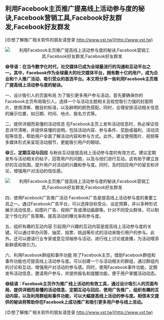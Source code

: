 ## **利用Facebook主页推广提高线上活动参与度的秘诀,Facebook营销工具,Facebook好友群发,Facebook好友群发**

[😍想了解推广相关软件的朋友请登录 http://www.vst.tw](http://www.vst.tw)

 <center><img src="https://vst.tw/MP4/tuiguang/png/5.png" alt="利用Facebook主页推广提高线上活动参与度的秘诀,Facebook营销工具,Facebook好友群发,Facebook好友群发"></center>

**😄导语：在当今数字化时代，社交媒体已成为全球最流行的沟通和互动平台之一。其中，Facebook作为全球最大的社交媒体平台，拥有数十亿的用户，成为企业和个人推广活动、吸引受众的首选平台。本文将分享一些利用Facebook主页推广提高线上活动参与度的秘诀。**

一、设计吸引人的页面布局
为了吸引更多用户参与活动，首先要确保你的Facebook主页布局吸引人。选择一个与活动主题相关且视觉吸引力强的封面照片，使用清晰、醒目的标语，以及鲜明的颜色搭配。同时，合理安排活动相关信息的展示位置，如日期、时间、地点、报名方式等。

二、提供详细而易懂的活动信息
在Facebook主页上发布活动信息时，务必保证信息详尽清晰，并提供易懂的说明。包括活动内容、参与条件、奖励或福利、活动流程等信息，帮助用户全面了解活动内容和参与方式。此外，建议使用图片、视频等多媒体形式来呈现活动细节，更能吸引用户的眼球。

**😄三、定期互动与回应**
与粉丝互动是提高线上活动参与度的有效方式。建议定期发布与活动相关的帖子，回答用户的问题，以及与他们进行互动。这有助于建立良好的互动氛围，提升用户对活动的兴趣和参与度。同时，及时回应用户的留言和评论，增强用户对活动的信任感。

 <center><img src="https://vst.tw/MP4/tuiguang/png/7.png" alt="利用Facebook主页推广提高线上活动参与度的秘诀,Facebook营销工具,Facebook好友群发,Facebook好友群发"></center>

四、使用Facebook广告推广活动
Facebook广告是提高线上活动参与度的重要工具之一。通过Facebook广告平台，可以选择目标受众、设定预算，并以多种形式展示活动信息，如图片广告、视频广告或滑动画廊等。针对不同受众群体，可以制定个性化的广告策略，提高活动的曝光率和参与度。

五、组织有趣的互动内容
引起用户兴趣的互动内容是提高线上活动参与度的关键。可以通过举办问答、抽奖、投票、挑战等形式的活动来吸引用户的参与。此外，还可以邀请行业专家或意见领袖参与活动，进行线上讨论或直播，为活动增添新鲜感和吸引力。

六、利用Facebook群组和事件功能
除了Facebook主页，借助Facebook群组和事件功能也可提高线上活动参与度。可以创建一个与活动相关的群组，通过群组内的讨论和互动，增强用户对活动的参与感。同时，使用Facebook事件功能，定期发布活动信息，邀请用户参与，并提供报名和提醒功能，便于用户掌握活动动态。

**😄结语：Facebook主页作为推广线上活动的有效工具，通过设计吸引人的页面布局、提供详细而易懂的活动信息、定期互动与回应、使用广告推广、组织有趣的互动内容，以及利用群组和事件功能，可以大幅提高线上活动的参与度。相信本文提供的秘诀将帮助你在Facebook上成功推广和吸引更多用户参与线上活动。**

[😍想了解推广相关软件的朋友请登录 http://www.vst.tw](http://www.vst.tw)



